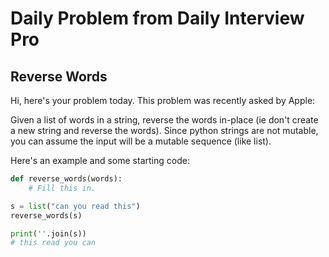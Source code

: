 # Daily Problem from Daily Interview Pro

## Reverse Words

Hi, here's your problem today. This problem was recently asked by Apple:

Given a list of words in a string, reverse the words in-place (ie don't create a new string and reverse the words). 
Since python strings are not mutable, you can assume the input will be a mutable sequence (like list).

Here's an example and some starting code:
```python
def reverse_words(words):
    # Fill this in.

s = list("can you read this")
reverse_words(s)

print(''.join(s))
# this read you can
```
